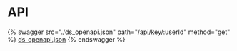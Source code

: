 # API


{% swagger src="./ds_openapi.json" path="/api/key/:userId" method="get" %} [ds_openapi.json](./ds_openapi.json) {% endswagger %}